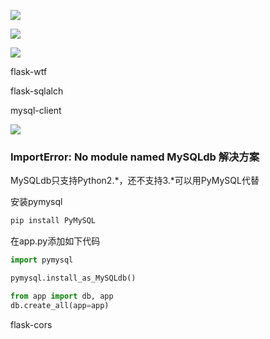 ![](https://raw.githubusercontent.com/matt17du/img/main/img/20210325191454.png)





![](https://raw.githubusercontent.com/matt17du/img/main/img/20210325191742.png)





![](https://raw.githubusercontent.com/matt17du/img/main/img/20210325192118.png)





flask-wtf

flask-sqlalch

mysql-client





![](https://raw.githubusercontent.com/matt17du/img/main/img/20210325192524.png)









### ImportError: No module named MySQLdb 解决方案



MySQLdb只支持Python2.*，还不支持3.*可以用PyMySQL代替

安装pymysql



```python
pip install PyMySQL
```



在app.py添加如下代码

```python
import pymysql

pymysql.install_as_MySQLdb()
```





```python
from app import db, app
db.create_all(app=app)
```



flask-cors







